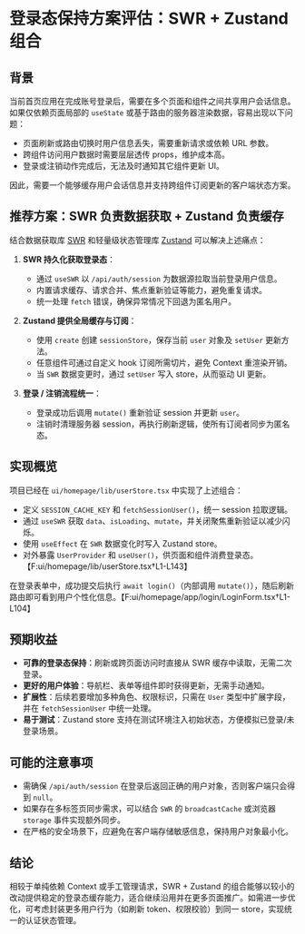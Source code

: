 # 登录态保持方案评估：SWR + Zustand 组合

## 背景
当前首页应用在完成账号登录后，需要在多个页面和组件之间共享用户会话信息。如果仅依赖页面局部的 `useState` 或基于路由的服务器渲染数据，容易出现以下问题：

- 页面刷新或路由切换时用户信息丢失，需要重新请求或依赖 URL 参数。
- 跨组件访问用户数据时需要层层透传 props，维护成本高。
- 登录或注销动作完成后，无法及时通知其它组件更新 UI。

因此，需要一个能够缓存用户会话信息并支持跨组件订阅更新的客户端状态方案。

## 推荐方案：SWR 负责数据获取 + Zustand 负责缓存
结合数据获取库 [SWR](https://swr.vercel.app/) 和轻量级状态管理库 [Zustand](https://zustand-demo.pmnd.rs/) 可以解决上述痛点：

1. **SWR 持久化获取登录态**：
   - 通过 `useSWR` 以 `/api/auth/session` 为数据源拉取当前登录用户信息。
   - 内置请求缓存、请求合并、焦点重新验证等能力，避免重复请求。
   - 统一处理 `fetch` 错误，确保异常情况下回退为匿名用户。

2. **Zustand 提供全局缓存与订阅**：
   - 使用 `create` 创建 `sessionStore`，保存当前 `user` 对象及 `setUser` 更新方法。
   - 任意组件可通过自定义 hook 订阅所需切片，避免 Context 重渲染开销。
   - 当 `SWR` 数据变更时，通过 `setUser` 写入 store，从而驱动 UI 更新。

3. **登录 / 注销流程统一**：
   - 登录成功后调用 `mutate()` 重新验证 session 并更新 `user`。
   - 注销时清理服务器 session，再执行刷新逻辑，使所有订阅者同步为匿名态。

## 实现概览
项目已经在 `ui/homepage/lib/userStore.tsx` 中实现了上述组合：

- 定义 `SESSION_CACHE_KEY` 和 `fetchSessionUser()`，统一 session 拉取逻辑。
- 通过 `useSWR` 获取 `data`、`isLoading`、`mutate`，并关闭聚焦重新验证以减少闪烁。
- 使用 `useEffect` 在 `SWR` 数据变化时写入 Zustand store。
- 对外暴露 `UserProvider` 和 `useUser()`，供页面和组件消费登录态。【F:ui/homepage/lib/userStore.tsx†L1-L143】

在登录表单中，成功提交后执行 `await login()`（内部调用 `mutate()`），随后刷新路由即可看到用户个性化信息。【F:ui/homepage/app/login/LoginForm.tsx†L1-L104】

## 预期收益
- **可靠的登录态保持**：刷新或跨页面访问时直接从 SWR 缓存中读取，无需二次登录。
- **更好的用户体验**：导航栏、表单等组件即时获得更新，无需手动通知。
- **扩展性**：后续若要增加多种角色、权限标识，只需在 `User` 类型中扩展字段，并在 `fetchSessionUser` 中统一处理。
- **易于测试**：Zustand store 支持在测试环境注入初始状态，方便模拟已登录/未登录场景。

## 可能的注意事项
- 需确保 `/api/auth/session` 在登录后返回正确的用户对象，否则客户端只会得到 `null`。
- 如果存在多标签页同步需求，可以结合 `SWR` 的 `broadcastCache` 或浏览器 `storage` 事件实现额外同步。
- 在严格的安全场景下，应避免在客户端存储敏感信息，保持用户对象最小化。

## 结论
相较于单纯依赖 Context 或手工管理请求，SWR + Zustand 的组合能够以较小的改动提供稳定的登录态缓存能力，适合继续沿用并在更多页面推广。如需进一步优化，可考虑封装更多用户行为（如刷新 token、权限校验）到同一 store，实现统一的认证状态管理。
